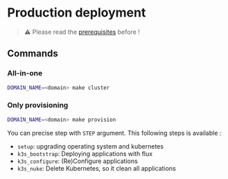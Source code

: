 # Production deployment

> ⚠️ Please read the [prerequisites](./prerequisites.md) before !

## Commands

### All-in-one

```sh
DOMAIN_NAME=<domain> make cluster
```

### Only provisioning

```sh
DOMAIN_NAME=<domain> make provision
```

You can precise step with `STEP` argument. This following steps is available :

- `setup`: upgrading operating system and kubernetes
- `k3s_bootstrap`: Deploying applications with flux
- `k3s_configure`: (Re)Configure applications
- `k3s_nuke`: Delete Kubernetes, so it clean all applications
